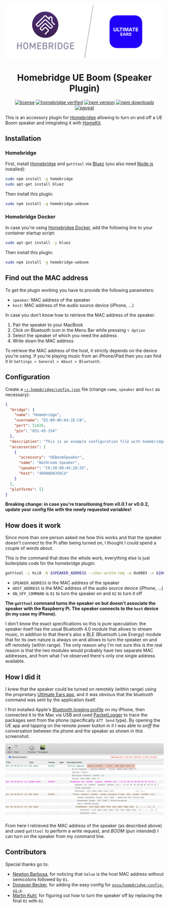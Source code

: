 <p align="center">
  <a href="https://github.com/alessandroaime/homebridge-ueboom"><img src="README/logo.png" width="500px"></a>
</p>

<span align="center">

# Homebridge UE Boom (Speaker Plugin)

<a href="https://opensource.org/licenses/MIT"><img title="license" src="https://img.shields.io/badge/License-MIT-yellow.svg" ></a>
<a href="https://github.com/homebridge/homebridge/wiki/Verified-Plugins"><img title="homebridge verified" src="https://badgen.net/badge/homebridge/verified/purple" ></a>
<a href="https://www.npmjs.com/package/homebridge-ueboom"><img title="npm version" src="https://badgen.net/npm/v/homebridge-ueboom" ></a>
<a href="https://www.npmjs.com/package/homebridge-ueboom"><img title="npm downloads" src="https://badgen.net/npm/dt/homebridge-ueboom" ></a>
<a href="https://www.paypal.me/alessandroaime"><img title="paypal" src="https://badgen.net/badge/Donate/PayPal/91BE09" ></a>

</span>

This is an accessory plugin for [Homebridge](https://github.com/nfarina/homebridge) allowing to turn on and off a UE Boom speaker and integrating it with [HomeKit](https://www.apple.com/ios/home/).

## Installation

### Homebridge

First, install [Homebridge](https://github.com/nfarina/homebridge) and `gatttool` via [Bluez](http://www.bluez.org) (you also need [Node.js](https://nodejs.org/) installed):

```bash
sudo npm install -g homebridge
sudo apt-get install bluez
```

Then install this plugin:

```bash
sudo npm install -g homebridge-ueboom
```

### Homebridge Docker

In case you're using [Homebridge Docker](https://github.com/oznu/docker-homebridge), add the following line to your container startup script:

```bash
sudo apt-get install -y bluez
```

Then install this plugin:

```bash
sudo npm install -g homebridge-ueboom
```

## Find out the MAC address

To get the plugin working you have to provide the following parameters:

  * `speaker`: MAC address of the speaker
  * `host`: MAC address of the audio source device (iPhone, ...)

In case you don't know how to retrieve the MAC address of the speaker:

 1. Pair the speaker to your MacBook
 2. Click on Bluetooth icon in the Menu Bar while pressing `⌥ Option`
 3. Select the speaker of which you need the address
 4. Write down the MAC address

To retrieve the MAC address of the host, it strictly depends on the device you're using. If you're playing music from an iPhone/iPad then you can find it in `Settings > General > About > Bluetooth`.

## Configuration

Create a [`~/.homebridge/config.json`](https://github.com/nfarina/homebridge/blob/master/config-sample.json) file (change `name`, `speaker` and `host` as necessary):


```json
{
  "bridge": {
    "name": "Homebridge",
    "username": "E5:B9:0D:64:1E:CB",
    "port": 51826,
    "pin": "031-45-154"
  },
  "description": "This is an example configuration file with homebridge-ueboom plugin.",
  "accessories": [
    {
      "accessory": "UEBoomSpeaker",
      "name": "Bathroom Speaker",
      "speaker": "C0:28:8D:45:28:55",
      "host": "4098ADA356C4"
    }
  ],
  "platforms": []
}
```

**Breaking change: in case you're transitioning from v0.0.1 or v0.0.2, update your config file with the newly requested variables!**

## How does it work

Since more than one person asked me how this works and that the speaker doesn't connect to the Pi after being turned on, I thought I could spend a couple of words about.

This is the command that does the whole work, everything else is just boilerplate code for the homebridge plugin:

```bash
gatttool -i hci0 -b $SPEAKER_ADDRESS --char-write-req -a 0x0003 -n ${HOST_ADDRESS}${ON_OFF_COMMAND}
```

- `SPEAKER_ADDRESS` is the MAC address of the speaker
- `HOST_ADDRESS` is the MAC address of the audio source device (iPhone, ...)
- `ON_OFF_COMMAND` is `01` to turn the speaker on and `02` to turn it off

**The `gatttool` command turns the speaker on but doesn’t associate the speaker with the Raspberry Pi. The speaker connects to the `host` device (in my case my iPhone).**

I don't know the exact specifications so this is pure speculation: the speaker itself has the usual Bluetooth 4.0 module that allows to stream music, in addition to that there's also a BLE (Bluetooth Low Energy) module that for its own nature is always on and allows to turn the speaker on and off remotely (within range). The only reason why I'm not sure this is the real reason is that the two modules would probably have two separate MAC addresses, and from what I've observed there's only one single address available.

## How I did it

I knew that the speaker could be turned on remotely (within range) using the proprietary [Ultimate Ears app](https://apps.apple.com/us/app/boom-megaboom/id632344648), and it was obvious that the bluetooth command was sent by the application itself.

I first installed Apple's [Bluetooth logging profile](https://developer.apple.com/services-account/download?path=/iOS/iOS_Logs/iOSBluetoothLogging.mobileconfig) on my iPhone, then connected it to the Mac via USB and used [PacketLogger](https://download.developer.apple.com/Developer_Tools/Additional_Tools_for_Xcode_11/Additional_Tools_for_Xcode_11.dmg) to trace the packages sent from the phone (specifically `ATT Send` type). By opening the UE app and tapping on the remote power button in it I was able to *sniff* the conversation between the phone and the speaker as shown in this screenshot.

![packetLoggerScreenshot](README/packetLoggerScreenshot.png)

From here I retrieved the MAC address of the speaker (as described above) and used `gatttool` to perform a write request, and *BOOM* (pun intended) I can turn on the speaker from my command line.

## Contributors

Special thanks go to:

- [Newton Barbosa](https://github.com/newtonlb), for noticing that `Value` is the host MAC address without semicolons followed by `01`.
- [Donavan Becker](https://github.com/donavanbecker), for adding the easy config for [`onzu/homebridge-config-ui-x`](https://github.com/oznu/homebridge-config-ui-x).
- [Martin Kuhl](https://github.com/MartinKuhl), for figuring out how to turn the speaker off by replacing the final `01` with `02`.
